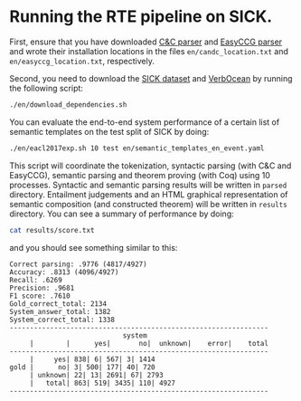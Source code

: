 # Running the RTE pipeline on SICK.

First, ensure that you have downloaded [C&C parser](http://www.cl.cam.ac.uk/~sc609/candc-1.00.html)
and [EasyCCG parser](https://github.com/mikelewis0/easyccg) and wrote their installation locations
in the files `en/candc_location.txt` and `en/easyccg_location.txt`, respectively.

Second, you need to download the [SICK dataset](http://alt.qcri.org/semeval2014/task1/index.php?id=data-and-tools)
and [VerbOcean](http://www.patrickpantel.com/download/data/verbocean/verbocean.unrefined.2004-05-20.txt.gz)
by running the following script:

```bash
./en/download_dependencies.sh
```

You can evaluate the end-to-end system performance of a certain list of semantic templates on
the test split of SICK by doing:

```bash
./en/eacl2017exp.sh 10 test en/semantic_templates_en_event.yaml
```

This script will coordinate the tokenization, syntactic parsing (with C&C and
EasyCCG), semantic parsing and theorem proving (with Coq) using 10 processes.
Syntactic and semantic parsing results will be written in `parsed` directory.
Entailment judgements and an HTML graphical representation of semantic
composition (and constructed theorem) will be written in `results` directory.
You can see a summary of performance by doing:

```bash
cat results/score.txt
```

and you should see something similar to this:

```
Correct parsing: .9776 (4817/4927)
Accuracy: .8313 (4096/4927)
Recall: .6269
Precision: .9681
F1 score: .7610
Gold_correct_total: 2134
System_answer_total: 1382
System_correct_total: 1338
----------------------------------------------------------------
                            system                              
     |        |      yes|       no|  unknown|    error|    total
----------------------------------------------------------------
     |     yes| 838| 6| 567| 3| 1414
gold |      no| 3| 500| 177| 40| 720
     | unknown| 22| 13| 2691| 67| 2793
     |   total| 863| 519| 3435| 110| 4927
----------------------------------------------------------------
```


